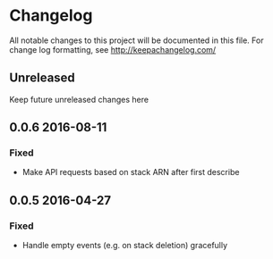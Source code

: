 # Changelog
All notable changes to this project will be documented in this file. For change log formatting, see http://keepachangelog.com/

## Unreleased

Keep future unreleased changes here

## 0.0.6 2016-08-11

### Fixed

- Make API requests based on stack ARN after first describe

## 0.0.5 2016-04-27

### Fixed

- Handle empty events (e.g. on stack deletion) gracefully
